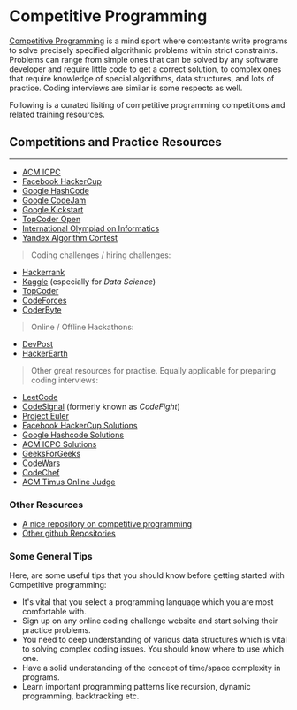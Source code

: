 # Competitive Programming

[Competitive Programming](https://en.wikipedia.org/wiki/Competitive_programming) is a mind sport where contestants write programs to solve precisely specified algorithmic problems within strict constraints. Problems can range from simple ones that can be solved by any software developer and require little code to get a correct solution, to complex ones that require knowledge of special algorithms, data structures, and lots of practice. Coding interviews are similar is some respects as well.

Following is a curated lisiting of competitive programming competitions and related training resources.

## Competitions and Practice Resources
--------------------------------------

- [ACM ICPC](https://icpc.baylor.edu/)
- [Facebook HackerCup](https://www.facebook.com/hackercup/)
- [Google HashCode](https://codingcompetitions.withgoogle.com/hashcode/)
- [Google CodeJam](https://codingcompetitions.withgoogle.com/codejam)
- [Google Kickstart](https://codingcompetitions.withgoogle.com/kickstart)
- [TopCoder Open](https://tco19.topcoder.com/)
- [International Olympiad on Informatics](https://ioinformatics.org/)
- [Yandex Algorithm Contest](https://contest.yandex.com/)

>Coding challenges / hiring challenges:

- [Hackerrank](https://www.hackerrank.com/)
- [Kaggle](https://www.kaggle.com/) (especially for *_Data Science_*)
- [TopCoder](https://www.topcoder.com/challenges)
- [CodeForces](https://codeforces.com/)
- [CoderByte](https://coderbyte.com/)

> Online / Offline Hackathons:

- [DevPost](https://devpost.com/)
- [HackerEarth](https://www.hackerearth.com/)

> Other great resources for practise. Equally applicable for preparing coding interviews:

- [LeetCode](https://leetcode.com/problemset/all/)
- [CodeSignal](https://codesignal.com/interview-practice/) (formerly known as *_CodeFight_*)
- [Project Euler](https://projecteuler.net/archives) 
- [Facebook HackerCup Solutions](https://www.facebook.com/pg/hackercup/notes/)
- [Google Hashcode Solutions](https://codingcompetitions.withgoogle.com/hashcode/archive)
- [ACM ICPC Solutions](https://icpc.baylor.edu/worldfinals/problems)
- [GeeksForGeeks](https://practice.geeksforgeeks.org/)
- [CodeWars](https://www.codewars.com/)
- [CodeChef](https://www.codechef.com/)
- [ACM Timus Online Judge](http://acm.timus.ru/problemset.aspx)

### Other Resources

- [A nice repository on competitive programming](https://github.com/lnishan/awesome-competitive-programming)
- [Other github Repositories](https://github.com/topics/competitive-programming)

### Some General Tips

Here, are some useful tips that you should know before getting started with Competitive programming:

- It's vital that you select a programming language which you are most comfortable with.
- Sign up on any online coding challenge website and start solving their practice problems.
- You need to deep understanding of various data structures which is vital to solving complex coding issues. You should know where to use which one.
- Have a solid understanding of the concept of time/space complexity in programs.
- Learn important programming patterns like recursion, dynamic programming, backtracking etc.
